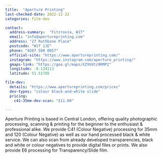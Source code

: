```yaml
---
title:  "Aperture Printing"
last-checked-date: 2022-12-22
categories: film-dev

contact:
  address-summary:  "Fitzrovia, W1T"
  email: "info@apertureprinting.com"
  address: "27 Rathbone Place"
  postcode: "W1T 1JE"
  phone: "0207 580 0857"
  official-site: "https://www.apertureprinting.com/"
  instagram: "https://www.instagram.com/aperture_printing/"
  gmaps-link: "https://goo.gl/maps/XZVUdtz9RMP2"
  longitude: -0.134113
  latitude: 51.51785

film-dev:
  details: "https://www.apertureprinting.com/prices"
  dev-types: "colour black-and-white slide"  
  pricing:
    c41-35mm-dev-scan: "£11.00"

---
```


Aperture Printing is based in Central London, offering quality photographic processing, scanning & printing for the beginner to the enthusiast & professional alike. We provide C41 (Colour Negative) processing for 35mm and 120 (Colour Negative) as well as our hand processed black & white service. We can also scan from already developed transparencies, black and white or colour negatives to provide digital files or prints. We also provide E6 processing for Transparency/Slide film.
